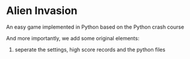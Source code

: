 # Alien Invasion
An easy game implemented in Python based on the Python crash course

And more importantly, we add some original elements:

1. seperate the settings, high score records and the python files
